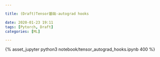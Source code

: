 ```yaml
---

title: (Draft)Tensor基础-autograd hooks

date: 2020-01-23 19:11
tags: [Pytorch, Draft]
categories: [ML]

---
```


<!-- more -->

{% asset_jupyter python3 notebook/tensor_autograd_hooks.ipynb 400 %}
